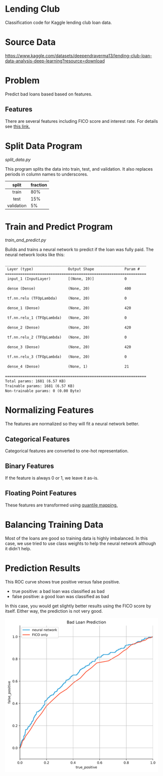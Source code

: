 # Lending Club

Classification code for Kaggle lending club loan data.


# Source Data

https://www.kaggle.com/datasets/deependraverma13/lending-club-loan-data-analysis-deep-learning?resource=download

# Problem

Predict bad loans based based on features.

## Features

There are several features including FICO score and interest rate.
For details see
[this link.](https://www.kaggle.com/datasets/deependraverma13/lending-club-loan-data-analysis-deep-learning?resource=download)

# Split Data Program

*split\_data.py*

This program splits the data into train, test, and validation.
It also replaces periods in column names to underscores.

| split      | fraction |
|:----------:|:---------|
| train      | 80%      |
| test       | 15%      |
| validation | 5%       |


# Train and Predict Program

*train\_and\_predict.py*

Builds and trains a neural network to predict if the loan
was fully paid. The neural network looks like this:

```
_________________________________________________________________
 Layer (type)                Output Shape              Param #   
=================================================================
 input_1 (InputLayer)        [(None, 19)]              0         
                                                                 
 dense (Dense)               (None, 20)                400       
                                                                 
 tf.nn.relu (TFOpLambda)     (None, 20)                0         
                                                                 
 dense_1 (Dense)             (None, 20)                420       
                                                                 
 tf.nn.relu_1 (TFOpLambda)   (None, 20)                0         
                                                                 
 dense_2 (Dense)             (None, 20)                420       
                                                                 
 tf.nn.relu_2 (TFOpLambda)   (None, 20)                0         
                                                                 
 dense_3 (Dense)             (None, 20)                420       
                                                                 
 tf.nn.relu_3 (TFOpLambda)   (None, 20)                0         
                                                                 
 dense_4 (Dense)             (None, 1)                 21        
                                                                 
=================================================================
Total params: 1681 (6.57 KB)
Trainable params: 1681 (6.57 KB)
Non-trainable params: 0 (0.00 Byte)

```

# Normalizing Features

The features are normalized so they will fit a neural network better.

## Categorical Features

Categorical features are converted to one-hot representation.

## Binary Features

If the feature is always 0 or 1, we leave it as-is.

## Floating Point Features

These features are transformed using
[quantile mapping.](https://scikit-learn.org/stable/modules/generated/sklearn.preprocessing.quantile_transform.html)

# Balancing Training Data

Most of the loans are good so training data is highly imbalanced.  In
this case, we use tried to use class weights to help the neural
network although it didn't help.


# Prediction Results

This ROC curve shows true positive versus false positive.

* true positive: a bad loan was classified as bad
* false positive: a good loan was classified as bad

In this case, you would get slightly better results using the FICO
score by itself. Either way, the prediction is not very good.

![](images/roc_curve.svg)


